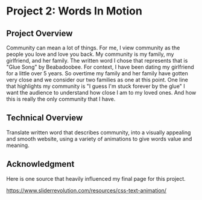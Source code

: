 # Project 2: Words In Motion


## Project Overview
Community can mean a lot of things. For me, I view community as the people you love and love you back. My community is my family, my girlfriend, and her family. The written word I chose that represents that is "Glue Song" by Beabadoobee. For context, I have been dating my girlfriend for a little over 5 years. So overtime my family and her family have gotten very close and we consider our two families as one at this point. One line that highlights my community is
"I guess I'm stuck forever by the glue" I want the audience to understand how close I am to my loved ones. And how this is really the only community that I have.


## Technical Overview
Translate written word that describes community, into a visually appealing and smooth website, using a variety of animations to give words value and meaning. 

## Acknowledgment
Here is one source that heavily influenced my final page for this project.


https://www.sliderrevolution.com/resources/css-text-animation/


